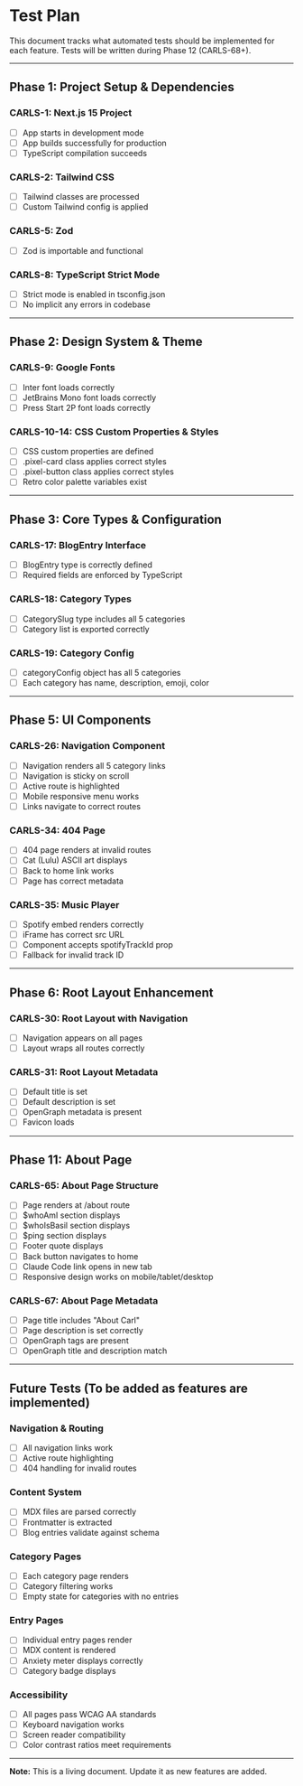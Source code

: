 # Test Plan

This document tracks what automated tests should be implemented for each feature. Tests will be written during Phase 12 (CARLS-68+).

---

## Phase 1: Project Setup & Dependencies

### CARLS-1: Next.js 15 Project
- [ ] App starts in development mode
- [ ] App builds successfully for production
- [ ] TypeScript compilation succeeds

### CARLS-2: Tailwind CSS
- [ ] Tailwind classes are processed
- [ ] Custom Tailwind config is applied

### CARLS-5: Zod
- [ ] Zod is importable and functional

### CARLS-8: TypeScript Strict Mode
- [ ] Strict mode is enabled in tsconfig.json
- [ ] No implicit any errors in codebase

---

## Phase 2: Design System & Theme

### CARLS-9: Google Fonts
- [ ] Inter font loads correctly
- [ ] JetBrains Mono font loads correctly
- [ ] Press Start 2P font loads correctly

### CARLS-10-14: CSS Custom Properties & Styles
- [ ] CSS custom properties are defined
- [ ] .pixel-card class applies correct styles
- [ ] .pixel-button class applies correct styles
- [ ] Retro color palette variables exist

---

## Phase 3: Core Types & Configuration

### CARLS-17: BlogEntry Interface
- [ ] BlogEntry type is correctly defined
- [ ] Required fields are enforced by TypeScript

### CARLS-18: Category Types
- [ ] CategorySlug type includes all 5 categories
- [ ] Category list is exported correctly

### CARLS-19: Category Config
- [ ] categoryConfig object has all 5 categories
- [ ] Each category has name, description, emoji, color

---

## Phase 5: UI Components

### CARLS-26: Navigation Component
- [ ] Navigation renders all 5 category links
- [ ] Navigation is sticky on scroll
- [ ] Active route is highlighted
- [ ] Mobile responsive menu works
- [ ] Links navigate to correct routes

### CARLS-34: 404 Page
- [ ] 404 page renders at invalid routes
- [ ] Cat (Lulu) ASCII art displays
- [ ] Back to home link works
- [ ] Page has correct metadata

### CARLS-35: Music Player
- [ ] Spotify embed renders correctly
- [ ] iFrame has correct src URL
- [ ] Component accepts spotifyTrackId prop
- [ ] Fallback for invalid track ID

---

## Phase 6: Root Layout Enhancement

### CARLS-30: Root Layout with Navigation
- [ ] Navigation appears on all pages
- [ ] Layout wraps all routes correctly

### CARLS-31: Root Layout Metadata
- [ ] Default title is set
- [ ] Default description is set
- [ ] OpenGraph metadata is present
- [ ] Favicon loads

---

## Phase 11: About Page

### CARLS-65: About Page Structure
- [ ] Page renders at /about route
- [ ] $whoAmI section displays
- [ ] $whoIsBasil section displays
- [ ] $ping section displays
- [ ] Footer quote displays
- [ ] Back button navigates to home
- [ ] Claude Code link opens in new tab
- [ ] Responsive design works on mobile/tablet/desktop

### CARLS-67: About Page Metadata
- [ ] Page title includes "About Carl"
- [ ] Page description is set correctly
- [ ] OpenGraph tags are present
- [ ] OpenGraph title and description match

---

## Future Tests (To be added as features are implemented)

### Navigation & Routing
- [ ] All navigation links work
- [ ] Active route highlighting
- [ ] 404 handling for invalid routes

### Content System
- [ ] MDX files are parsed correctly
- [ ] Frontmatter is extracted
- [ ] Blog entries validate against schema

### Category Pages
- [ ] Each category page renders
- [ ] Category filtering works
- [ ] Empty state for categories with no entries

### Entry Pages
- [ ] Individual entry pages render
- [ ] MDX content is rendered
- [ ] Anxiety meter displays correctly
- [ ] Category badge displays

### Accessibility
- [ ] All pages pass WCAG AA standards
- [ ] Keyboard navigation works
- [ ] Screen reader compatibility
- [ ] Color contrast ratios meet requirements

---

**Note:** This is a living document. Update it as new features are added.
